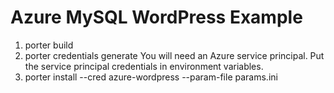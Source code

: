 # Azure MySQL WordPress Example

1. porter build
1. porter credentials generate
    You will need an Azure service principal. Put the service principal credentials in environment variables.
1. porter install --cred azure-wordpress --param-file params.ini